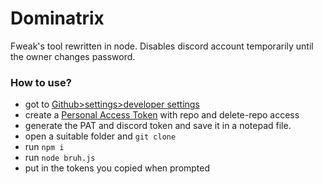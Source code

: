 # Dominatrix
Fweak's tool rewritten in node. Disables discord account temporarily until the owner changes password.

### How to use?
- got to <a href="https://github.com/settings/tokens">Github>settings>developer settings</a>
- create a <a href="https://imgur.com/jEQlENZ">Personal Access Token</a> with repo and delete-repo access
- generate the PAT and discord token and save it in a notepad file.
- open a suitable folder and `git clone`
- run `npm i`
- run `node bruh.js`
- put in the tokens you copied when prompted

